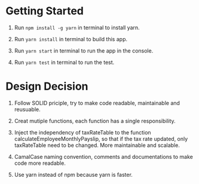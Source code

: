 # Getting Started #

1. Run `npm install -g yarn` in terminal to install yarn.

2. Run `yarn install` in terminal to build this app.

3. Run `yarn start` in terminal to run the app in the console.

4. Run `yarn test` in terminal to run the test.

# Design Decision #

1. Follow SOLID priciple, try to make code readable, maintainable and reusuable.

2. Creat mutiple functions, each function has a single responsibility.

3. Inject the independency of taxRateTable to the function calculateEmployeeMonthlyPayslip, so that if the tax rate updated, only taxRateTable need to be changed. More maintainable and scalable.

4. CamalCase naming convention, comments and documentations to make code more readable.

5. Use yarn instead of npm because yarn is faster. 

